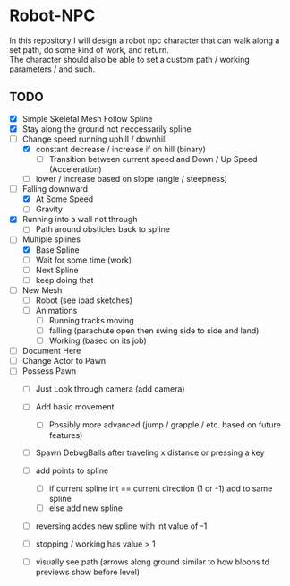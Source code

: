 # Robot-NPC
In this repository I will design a robot npc character that can walk along a set path, do some kind of work, and return. <br> The character should also be able to set a custom path / working parameters / and such.




## TODO

- [X] Simple Skeletal Mesh Follow Spline
- [X] Stay along the ground not neccessarily spline
- [ ] Change speed running uphill / downhill
  - [X] constant decrease / increase if on hill (binary)
    - [ ] Transition between current speed and Down / Up Speed (Acceleration)
  - [ ] lower / increase based on slope (angle / steepness)
- [ ] Falling downward
  - [X] At Some Speed
  - [ ] Gravity 
- [X] Running into a wall not through
  - [ ] Path around obsticles back to spline  
- [ ] Multiple splines
  - [X] Base Spline
  - [ ] Wait for some time (work)
  - [ ] Next Spline
  - [ ] keep doing that 
- [ ] New Mesh
  - [ ] Robot (see ipad sketches)
  - [ ] Animations
    - [ ] Running tracks moving
    - [ ] falling (parachute open then swing side to side and land)
    - [ ] Working (based on its job)
- [ ] Document Here
- [ ] Change Actor to Pawn
- [ ] Possess Pawn
  - [ ] Just Look through camera (add camera)
  - [ ] Add basic movement
    - [ ] Possibly more advanced (jump / grapple / etc. based on future features)
  - [ ] Spawn DebugBalls after traveling x distance or pressing a key
  - [ ] add points to spline
    - [ ] if current spline int == current direction (1 or -1) add to same spline
    - [ ] else add new spline
  - [ ] reversing addes new spline with int value of -1
  - [ ] stopping / working has value > 1
  - [ ] visually see path (arrows along ground similar to how bloons td previews show before level)

